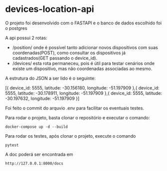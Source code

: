 # devices-location-api


O projeto foi desenvolvido com o FASTAPI e o banco de dados escolhido foi o postgres 

A api possui 2 rotas:
  - /position/ onde é possível tanto adicionar novos dispositivos com suas coordenadas(POST), como consultar os dispositivos já cadastrados(GET passando o device_id).
  - /devices/ esta rota permaneceu, pois é útil para testar cenários onde existe um dispositivo, mas não coordenadas associadas ao mesmo.
  
  
A estrutura do JSON a ser lido é o seguinte:

  [{
    device_id: 5555,
    latitude: -30.156180,
    longitude: -51.197909
    },{
    device_id: 5555,
    latitude: -30.178911,
    longitude: -51.197909
    },{
    device_id: 5555,
    latitude: -30.197632,
    longitude: -51.197909
    }]



Foi feito o commit do arquvio .env para facilitar os eventuais testes.

Para rodar o projeto, basta clonar o repositório e executar o comando:

```
docker-compose up -d --build
```

Para rodar os testes, após clonar o projeto, execute o comando

```
pytest
```


A doc poderá ser encontrada em 

```
http://127.0.0.1:8000/docs
```


